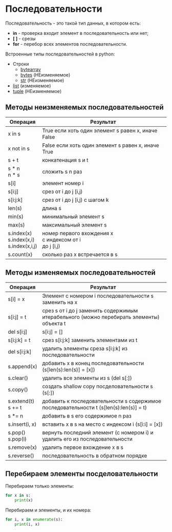 # Последовательности

Последовательность - это такой тип данных, в котором есть:
* **in** - проверка входит элемент в последовательность или нет;
* **\[ \]** - срезы
* **for** - перебор всех элементов последовательности.

Встроенные типы последовательностей в python:
* Строки
  * [bytearray](https://docs.python.org/3/library/stdtypes.html?highlight=bytearray#bytearray)
  * [bytes](https://docs.python.org/3/library/stdtypes.html?highlight=bytearray#bytes) (НЕизменяемое)
  * [str](https://docs.python.org/3/library/stdtypes.html?highlight=bytearray#text-sequence-type-str) (НЕизменяемое)
* [list](https://docs.python.org/3/library/stdtypes.html?highlight=bytearray#lists) (изменяемое)
* [tuple](https://docs.python.org/3/library/stdtypes.html?highlight=bytearray#tuples) (НЕизменяемое)

## Методы неизменяемых последовательностей

| Операция | Результат |
|--|----|
| x in s | True если хоть один элемент s равен x, иначе False |
| x not in s | False если хоть один элемент s равен x, иначе True |
| s + t | конкатенация s и t |
| s \* n <br/> n \* s | сложить s n раз |
| s\[i\] | элемент номер i |
| s\[i:j\] | срез от i до j \[i,j\) |
| s\[i:j:k\] | срез от i до j \[i,j\) с шагом k |
| len\(s\) | длина s     |
| min\(s\) | минимальный элемент s |    
| max\(s\) | максимальный элемент s    | 
| s.index\(x\)<br/>s.index\(x,i\)<br/>s.index\(x,i,j\) | номер первого вхождения х<br/>с индексом от i<br/>до j \[i,j\) |
| s.count\(x\) | сколько раз х встречается в s |

## Методы изменяемых последовательностей

| Операция | Результат |
|--|----|
| s\[i\] = x | Элемент с номером i последовательности s заменить на x     |
| s\[i:j\] = t | срез s от i до j заменить содержимым итерабельного \(можно перебирать элементы\) объекта t    | 
| del s\[i:j\] | s\[i:j\] = \[\]    | 
| s\[i:j:k\] = t | срез s\[i:j:k\] заменить элементами из t |
| del s\[i:j:k\] | удалить элементы среза s\[i:j:k\] из последовательности  |
| s.append\(x\) | добавить x в конец последовательности \(s\[len\(s\):len\(s\)\] = \[x\]\) |    
| s.clear\(\) | удалить все элементы из s \(del s\[:\]\) |
| s.copy\(\) | создать shallow copy посделовательности s \(s\[:\]\) |
| s.extend\(t\) <br/> s += t | добавить к последовательности s содержимое последовательности t \(s\[len\(s\):len\(s\)\] = t\) | 
| s *= n | добавить в s его содержимое n раз |
| s.insert\(i, x\) | вставить x в s на место с индексом i \(s\[i:i\] = \[x\]\) |    
| s.pop\(\)<br/>s.pop\(i\) | вернуть последний элемент \(с номером i\) и удалить его из последовательности  |
| s.remove\(x\) | удалить первое вхождение х в s |
| s.reverse\(\) | последовательность в обратном порядке |

## Перебираем элементы посделовательности

Перебираем только элементы:
```python
for x in s:
    print(x)
```

Перебираем и элементы, и их номера:
```python
for i, x in enumerate(s):
    print(i, x)
```